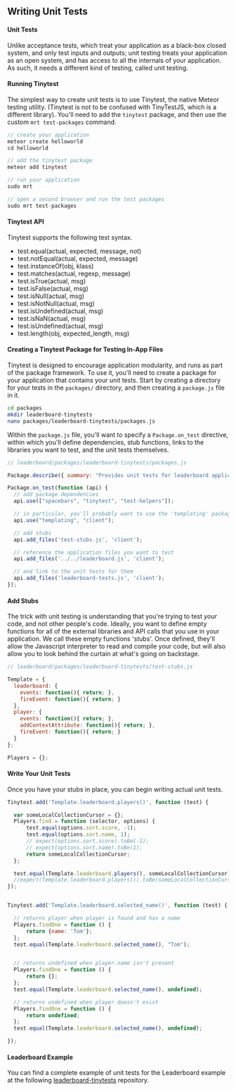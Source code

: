 ## Writing Unit Tests  


#### Unit Tests  
Unlike acceptance tests, which treat your application as a black-box closed system, and only test inputs and outputs; unit testing treats your application as an open system, and has access to all the internals of your application.  As such, it needs a different kind of testing, called unit testing.


#### Running Tinytest

The simplest way to create unit tests is to use Tinytest, the native Meteor testing utility.  (Tinytest is not to be confused with TinyTestJS, which is a different library).  You'll need to add the ``tinytest`` package, and then use the custom ``mrt test-packages`` command.

````js
// create your application
meteor create helloworld
cd helloworld

// add the tinytest package
meteor add tinytest

// run your application
sudo mrt

// open a second browser and run the test packages
sudo mrt test-packages
````

#### Tinytest API  

Tinytest supports the following test syntax.  

- test.equal(actual, expected, message, not)  
- test.notEqual(actual, expected, message)  
- test.instanceOf(obj, klass)  
- test.matches(actual, regexp, message)  
- test.isTrue(actual, msg)  
- test.isFalse(actual, msg)  
- test.isNull(actual, msg)  
- test.isNotNull(actual, msg)  
- test.isUndefined(actual, msg)  
- test.isNaN(actual, msg)  
- test.isUndefined(actual, msg)  
- test.length(obj, expected_length, msg)  

#### Creating a Tinytest Package for Testing In-App Files

Tinytest is designed to encourage application modularity, and runs as part of the package framework.  To use it, you'll need to create a package for your application that contains your unit tests.  Start by creating a directory for your tests in the ``packages/`` directory, and then creating a ``package.js`` file in it.

````sh
cd packages
mkdir leaderboard-tinytests
nano packages/leaderboard-tinytests/packages.js
````

Within the ``package.js`` file, you'll want to specify a ``Package.on_test`` directive, within which you'll define dependencies, stub functions, links to the libraries you want to test, and the unit tests themselves.

````js
// leaderboard/packages/leaderboard-tinytests/packages.js

Package.describe({ summary: "Provides unit tests for leaderboard application." });

Package.on_test(function (api) {
  // add package dependencies
  api.use(["spacebars", "tinytest", "test-helpers"]);

  // in particular, you'll probably want to use the 'templating' package for any UI related tests
  api.use("templating", "client");

  // add stubs
  api.add_files('test-stubs.js', 'client');

  // reference the application files you want to test
  api.add_files('../../leaderboard.js', 'client');

  // and link to the unit tests for them
  api.add_files('leaderboard-tests.js', 'client');
});
````

#### Add Stubs

The trick with unit testing is understanding that you're trying to test *your* code, and not other people's code.  Ideally, you want to define empty functions for all of the external libraries and API calls that you use in your application.  We call these empty functions 'stubs'.  Once defined, they'll allow the Javascript interpreter to read and compile your code, but will also allow you to look behind the curtain at what's going on backstage.  


````js
// leaderboard/packages/leaderboard-tinytests/test-stubs.js

Template = {
  leaderboard: {
    events: function(){ return; },
    fireEvent: function(){ return; }
  },
  player: {
    events: function(){ return; },
    addContextAttribute: function(){ return; },
    fireEvent: function(){ return; }
  }
};

Players = {};
````

#### Write Your Unit Tests  
Once you have your stubs in place, you can begin writing actual unit tests.

````js
Tinytest.add('Template.leaderboard.players()', function (test) {

  var someLocalCollectionCursor = {};
  Players.find = function (selector, options) {
      test.equal(options.sort.score, -1);
      test.equal(options.sort.name, 1);
      // expect(options.sort.score).toBe(-1);
      // expect(options.sort.name).toBe(1);
      return someLocalCollectionCursor;
  };

  test.equal(Template.leaderboard.players(), someLocalCollectionCursor);
  //expect(Template.leaderboard.players()).toBe(someLocalCollectionCursor);
});


Tinytest.add('Template.leaderboard.selected_name()', function (test) {

  // returns player when player is found and has a name
  Players.findOne = function () {
      return {name: 'Tom'};
  };
  test.equal(Template.leaderboard.selected_name(), "Tom");


  // returns undefined when player.name isn't present
  Players.findOne = function () {
      return {};
  };
  test.equal(Template.leaderboard.selected_name(), undefined);

  // returns undefined when player doesn't exist
  Players.findOne = function () {
      return undefined;
  };
  test.equal(Template.leaderboard.selected_name(), undefined);

});
````

#### Leaderboard Example  

You can find a complete example of unit tests for the Leaderboard example at the following [leaderboard-tinytests](https://github.com/awatson1978/leaderboard-tinytests) repository.



